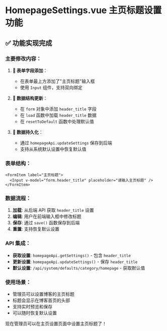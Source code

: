 # HomepageSettings.vue 主页标题设置功能

## ✅ **功能实现完成**

### **主要修改内容**：

1. **📝 表单字段添加**：
   - 在表单最上方添加了"主页标题"输入框
   - 使用 `Input` 组件，支持双向绑定

2. **🔧 数据结构更新**：
   - 在 `form` 对象中添加 `header_title` 字段
   - 在 `load` 函数中加载 `header_title` 数据
   - 在 `resetToDefault` 函数中处理默认值

3. **💾 数据持久化**：
   - 通过 `homepageApi.updateSettings` 保存到后端
   - 支持从系统默认设置中恢复默认值

### **表单结构**：

```vue
<FormItem label="主页标题">
  <Input v-model="form.header_title" placeholder="请输入主页标题" />
</FormItem>
```

### **数据流程**：

1. **加载**: 从后端 API 获取 `header_title` 设置
2. **编辑**: 用户在前端输入框中修改标题
3. **保存**: 通过 `save()` 函数保存到后端
4. **重置**: 支持恢复默认设置

### **API 集成**：

- **获取设置**: `homepageApi.getSettings()` - 包含 `header_title`
- **更新设置**: `homepageApi.updateSettings()` - 保存 `header_title`
- **默认设置**: `/api/system/defaults/category/homepage` - 获取默认值

### **使用场景**：

- 管理员可以设置博客的主页标题
- 标题会显示在博客首页的头部
- 支持实时预览和保存
- 可以随时恢复默认设置

现在管理员可以在主页设置页面中设置主页标题了！
